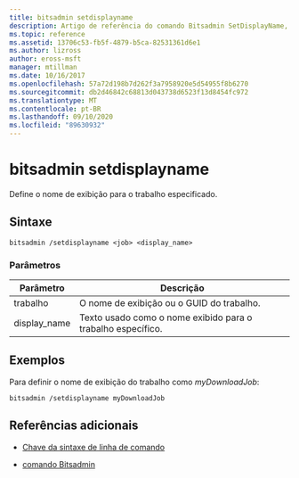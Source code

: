 ```yaml
---
title: bitsadmin setdisplayname
description: Artigo de referência do comando Bitsadmin SetDisplayName, que define o nome de exibição do trabalho especificado.
ms.topic: reference
ms.assetid: 13706c53-fb5f-4879-b5ca-82531361d6e1
ms.author: lizross
author: eross-msft
manager: mtillman
ms.date: 10/16/2017
ms.openlocfilehash: 57a72d198b7d262f3a7958920e5d54955f8b6270
ms.sourcegitcommit: db2d46842c68813d043738d6523f13d8454fc972
ms.translationtype: MT
ms.contentlocale: pt-BR
ms.lasthandoff: 09/10/2020
ms.locfileid: "89630932"
---
```

# <a name="bitsadmin-setdisplayname"></a>bitsadmin setdisplayname

Define o nome de exibição para o trabalho especificado.

## <a name="syntax"></a>Sintaxe

```
bitsadmin /setdisplayname <job> <display_name>
```

### <a name="parameters"></a>Parâmetros

| Parâmetro | Descrição |
| --------- | ----------- |
| trabalho | O nome de exibição ou o GUID do trabalho. |
| display_name | Texto usado como o nome exibido para o trabalho específico. |

## <a name="examples"></a>Exemplos

Para definir o nome de exibição do trabalho como *myDownloadJob*:

```
bitsadmin /setdisplayname myDownloadJob
```

## <a name="additional-references"></a>Referências adicionais

- [Chave da sintaxe de linha de comando](command-line-syntax-key.md)

- [comando Bitsadmin](bitsadmin.md)
